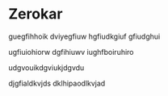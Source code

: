 # Zerokar


guegfihhoik
dviyegfiuw
hgfiudkgiuf
gfiudghui

ugfiuiohiorw
dgfihiuwv
iughfboiruhiro

udgvouikdgviukjdgvdu

djgfialdkvjds
dklhipaodlkvjad
